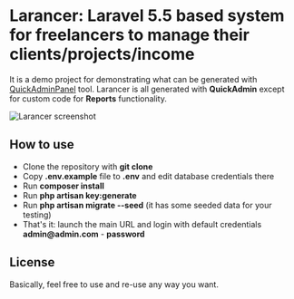 # Larancer: Laravel 5.5 based system for freelancers to manage their clients/projects/income

It is a demo project for demonstrating what can be generated with [QuickAdminPanel](https://quickadminpanel.com) tool.
Larancer is all generated with __QuickAdmin__ except for custom code for __Reports__ functionality.

![Larancer screenshot](http://webcoderpro.com/larancer-demo.png)

## How to use

- Clone the repository with __git clone__
- Copy __.env.example__ file to __.env__ and edit database credentials there
- Run __composer install__
- Run __php artisan key:generate__
- Run __php artisan migrate --seed__ (it has some seeded data for your testing)
- That's it: launch the main URL and login with default credentials __admin@admin.com__ - __password__

## License

Basically, feel free to use and re-use any way you want.
